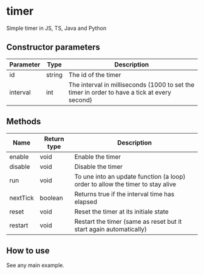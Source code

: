 # timer
Simple timer in JS, TS, Java and Python

## Constructor parameters
| Parameter   |      Type      |    Description    |
|----------|-------------|--------|
| id | string | The id of the timer |
| interval | int | The interval in milliseconds (1000 to set the timer in order to have a tick at every second) |

## Methods
| Name   |      Return type      |    Description    |
|----------|-------------|--------|
| enable | void | Enable the timer |
| disable | void | Disable the timer |
| run | void | To une into an update function (a loop) order to allow the timer to stay alive |
| nextTick | boolean | Returns true if the interval time has elapsed |
| reset | void | Reset the timer at its initiale state |
| restart | void | Restart the timer (same as reset but it start again automatically) |

## How to use
See any main example.
